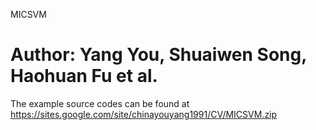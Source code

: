 MICSVM

Author: Yang You, Shuaiwen Song, Haohuan Fu et al.
======

The example source codes can be found at https://sites.google.com/site/chinayouyang1991/CV/MICSVM.zip


